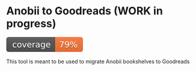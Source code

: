 # Anobii to Goodreads (WORK in progress)
![coverage](https://raw.githubusercontent.com/bu3/anobii-to-goodreads/badges/.badges/main/coverage.svg)

This tool is meant to be used to migrate Anobii bookshelves to Goodreads


